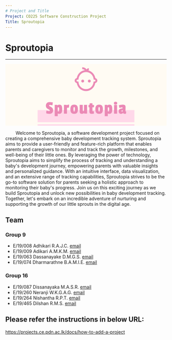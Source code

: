 ```yaml
---
# Project and Title
Project: CO225 Software Construction Project
Title: Sproutopia
---
```

# Sproutopia
---
<p align="center"><img align="center" alt="GIF" src="https://github.com/chandula00/Sproutopia/blob/main/Logos/facebook_cover_photo_1.png"></p>
&emsp;&emsp; Welcome to Sproutopia, a software development project focused on creating a comprehensive baby development tracking system. Sproutopia aims to provide a user-friendly and feature-rich platform that enables parents and caregivers to monitor and track the growth, milestones, and well-being of their little ones. By leveraging the power of technology, Sproutopia aims to simplify the process of tracking and understanding a baby's development journey, empowering parents with valuable insights and personalized guidance. With an intuitive interface, data visualization, and an extensive range of tracking capabilities, Sproutopia strives to be the go-to software solution for parents seeking a holistic approach to monitoring their baby's progress. Join us on this exciting journey as we build Sproutopia and unlock new possibilities in baby development tracking. Together, let's embark on an incredible adventure of nurturing and supporting the growth of our little sprouts in the digital age.

## Team
### Group 9

-  E/19/008 Adhikari R.A.J.C. [email](mailto:e19008@eng.pdn.ac.lk)
-  E/19/009 Adikari A.M.K.M. [email](mailto:e19009@eng.pdn.ac.lk)
-  E/19/063 Dassanayake D.M.G.S. [email](mailto:e19063@eng.pdn.ac.lk)
-  E/19/074 Dharmarathne B.A.M.I.E. [email](mailto:e19074@eng.pdn.ac.lk)

### Group 16

-  E/19/087 Dissanayaka M.A.S.R. [email](mailto:e19087@eng.pdn.ac.lk)
-  E/19/260 Neranji W.K.G.A.G. [email](mailto:e19260@eng.pdn.ac.lk)
-  E/19/264 Nishantha R.P.T. [email](mailto:e19264@eng.pdn.ac.lk)
-  E/19/465 Dilshan R.M.S. [email](mailto:e19465@eng.pdn.ac.lk)

## Please refer the instructions in below URL:

https://projects.ce.pdn.ac.lk/docs/how-to-add-a-project
